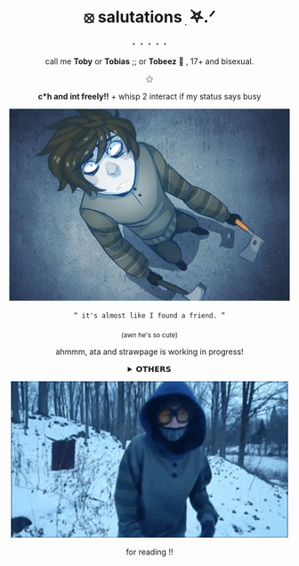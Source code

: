 </div>

<div align="center">

# ⦻ salutations ִ ࣪𖤐.ᐟ
・・・・・

call me **Toby** or **Tobias** ;; or **Tobeez** 🧇 , 17+ and bisexual.

⚝

**c*h and int freely!!** + whisp 2 interact if my status says busy

![](https://github.com/TlCClTOBY/TlCCITOBY/blob/main/images%20-%202025-10-22T053527.535.jpeg)
 
 `` “ it's almost like I found a friend. ” ``
 
 <sub> (awn he's so cute) </sub>
  
  ahmmm, ata and strawpage is working in progress!



  <details>

<summary> 𝗢𝗧𝗛𝗘𝗥𝗦 </summary>


⫘⫘⫘⫘⫘⫘

# more about me!!

![](https://github.com/TlCClTOBY/TlCCITOBY/blob/main/ticci-toby-creepypasta.gif)

Ticci Toby is my *kinsona*, meaning i see myself in him deeply. __i'm also diagnosed with _ADHD___, pls interact with caution! i think slenderverse, crp , SP, mouth washing, DT/UT, omori are awesome! i sometimes draw fanarts of them. andd surprise surprise... i don't ships much. but if you like it, *ya like it;3*

**do not interact ⚠︎**

pedophile, proships, ehm jus basic dni criteria

**interact if**

you're cool

  </details>

  ![](https://github.com/TlCClTOBY/TlCCITOBY/blob/main/ticcitoby.gif)

  for reading !!
  
